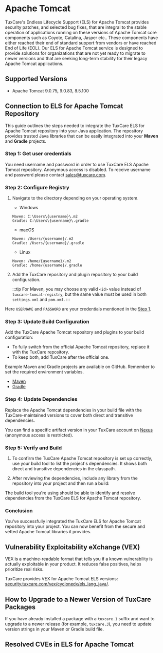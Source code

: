 # Apache Tomcat

TuxCare's Endless Lifecycle Support (ELS) for Apache Tomcat provides security patches, and selected bug fixes, that are integral to the stable operation of applications running on these versions of Apache Tomcat core components such as Coyote, Catalina, Jasper etc.. These components have either reached their end of standard support from vendors or have reached End of Life (EOL).
Our ELS for Apache Tomcat service is designed to provide solutions for organizations that are not yet ready to migrate to newer versions and that are seeking long-term stability for their legacy Apache Tomcat applications.

## Supported Versions

* Apache Tomcat 9.0.75, 9.0.83, 8.5.100

## Connection to ELS for Apache Tomcat Repository

This guide outlines the steps needed to integrate the TuxCare ELS for Apache Tomcat repository into your Java application. The repository provides trusted Java libraries that can be easily integrated into your **Maven** and **Gradle** projects.

### Step 1: Get user credentials

You need username and password in order to use TuxCare ELS Apache Tomcat repository. Anonymous access is disabled. To receive username and password please contact [sales@tuxcare.com](mailto:sales@tuxcare.com).

### Step 2: Configure Registry

1. Navigate to the directory depending on your operating system.
   * Windows
   ```text
   Maven: C:\Users\{username}\.m2
   Gradle: C:\Users\{username}\.gradle
   ```
   * macOS
   ```text
   Maven: /Users/{username}/.m2
   Gradle: /Users/{username}/.gradle
   ```
   * Linux
   ```text
   Maven: /home/{username}/.m2
   Gradle: /home/{username}/.gradle
   ```

2. Add the TuxCare repository and plugin repository to your build configuration.

   :::tip
   For Maven, you may choose any valid `<id>` value instead of `tuxcare-tomcat-registry`, but the same value must be used in both `settings.xml` and `pom.xml`.
   :::

   <CodeTabs :tabs="[
     { title: 'Maven (~/.m2/settings.xml)', content: mavencreds },
     { title: 'Gradle (~/.gradle/gradle.properties)', content: gradlecreds }
   ]" />

Here `USERNAME` and `PASSWORD` are your credentials mentioned in the [Step 1](#step-1-get-user-credentials).

### Step 3: Update Build Configuration

Add the TuxCare Apache Tomcat repository and plugins to your build configuration:

<CodeTabs :tabs="[
  { title: 'Maven (pom.xml)', content: mavenrepo },
  { title: 'Gradle (build.gradle)', content: gradlerepo }
]" />

* To fully switch from the official Apache Tomcat repository, replace it with the TuxCare repository.
* To keep both, add TuxCare after the official one.

Example Maven and Gradle projects are available on GitHub. Remember to set the required environment variables.
* [Maven](https://github.com/cloudlinux/securechain-java/tree/main/examples/maven)
* [Gradle](https://github.com/cloudlinux/securechain-java/tree/main/examples/gradle)

### Step 4: Update Dependencies

Replace the Apache Tomcat dependencies in your build file with the TuxCare-maintained versions to cover both direct and transitive dependencies.

<CodeTabs :tabs="[
  { title: 'Maven (pom.xml)', content: mavendeps },
  { title: 'Gradle (build.gradle)', content: gradledeps }
]" />

You can find a specific artifact version in your TuxCare account on [Nexus](https://nexus.repo.tuxcare.com/repository/els_tomcat/) (anonymous access is restricted).

### Step 5: Verify and Build

1. To confirm the TuxCare Apache Tomcat repository is set up correctly, use your build tool to list the project's dependencies. It shows both direct and transitive dependencies in the classpath.

   <CodeTabs :tabs="[
     { title: 'Maven', content: `mvn dependency:tree -Dverbose` },
     { title: 'Gradle', content: `./gradlew dependencies --configuration runtimeClasspath` }
   ]" />

2. After reviewing the dependencies, include any library from the repository into your project and then run a build:

   <CodeTabs :tabs="[
    { title: 'Maven', content: `mvn clean install` },
    { title: 'Gradle', content: `./gradlew build` }
   ]" />

The build tool you're using should be able to identify and resolve dependencies from the TuxCare ELS for Apache Tomcat repository.

### Conclusion

You've successfully integrated the TuxCare ELS for Apache Tomcat repository into your project. You can now benefit from the secure and vetted Apache Tomcat libraries it provides.

## Vulnerability Exploitability eXchange (VEX)

VEX is a machine-readable format that tells you if a known vulnerability is actually exploitable in your product. It reduces false positives, helps prioritize real risks.

TuxCare provides VEX for Apache Tomcat ELS versions: [security.tuxcare.com/vex/cyclonedx/els_lang_java/](https://security.tuxcare.com/vex/cyclonedx/els_lang_java/).

## How to Upgrade to a Newer Version of TuxCare Packages

If you have already installed a package with a `tuxcare.1` suffix and want to upgrade to a newer release (for example, `tuxcare.3`), you need to update version strings in your Maven or Gradle build file.

## Resolved CVEs in ELS for Apache Tomcat

<ClientOnly>
  <ResolvedCveTable project="apache-tomcat" />
</ClientOnly>

<!-- data for Apache Tomcat instructions used in code blocks -->

<script setup>
const mavencreds =
`<?xml version="1.0" encoding="UTF-8"?>
<settings xmlns="http://maven.apache.org/SETTINGS/1.1.0">
    <servers>
        <server>
          <id>tuxcare-tomcat-registry</id>
          <username>USERNAME</username>
          <password>PASSWORD</password>
        </server>
    </servers>
</settings>`

const gradlecreds =
`tuxcare_registry_url=https://nexus.repo.tuxcare.com/repository/els_tomcat/
tuxcare_registry_user=USERNAME
tuxcare_registry_password=PASSWORD`

const mavenrepo =
`<repositories>
  <repository>
      <id>tuxcare-tomcat-registry</id>
      <url>https://nexus.repo.tuxcare.com/repository/els_tomcat/</url>
  </repository>
</repositories>`

const gradlerepo =
`repositories {
    maven {
      url = uri(providers.gradleProperty("tuxcare_registry_url").get())
      credentials {
        username = providers.gradleProperty("tuxcare_registry_user").get()
        password = providers.gradleProperty("tuxcare_registry_password").get()
      }
      authentication {
        basic(BasicAuthentication)
      }
    }
    mavenCentral()
}`

const mavendeps =
`<dependencies>
    <dependency>
        <groupId>org.apache.tomcat</groupId>
        <artifactId>tomcat-catalina</artifactId>
        <version>9.0.75-tuxcare.1</version>
    </dependency>
    <dependency>
        <groupId>org.apache.tomcat</groupId>
        <artifactId>tomcat-coyote</artifactId>
        <version>9.0.75-tuxcare.1</version>
    </dependency>
</dependencies>`

const gradledeps =
`dependencies {
    implementation "org.apache.tomcat:tomcat-catalina:9.0.75-tuxcare.1"
    implementation "org.apache.tomcat:tomcat-coyote:9.0.75-tuxcare.1"
}`
</script>
